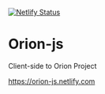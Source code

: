 [![Netlify Status](https://api.netlify.com/api/v1/badges/e2db5fb2-8ffa-43d1-90ee-d537fa587e66/deploy-status)](https://app.netlify.com/sites/orion-js/deploys)

# Orion-js

Client-side to Orion Project

https://orion-js.netlify.com

